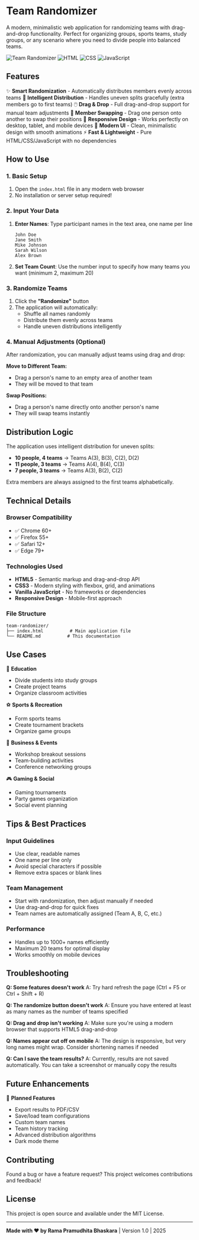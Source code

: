 # Team Randomizer

A modern, minimalistic web application for randomizing teams with drag-and-drop functionality. Perfect for organizing groups, sports teams, study groups, or any scenario where you need to divide people into balanced teams.

![Team Randomizer](https://img.shields.io/badge/Version-1.0-blue) ![HTML](https://img.shields.io/badge/HTML-5-orange) ![CSS](https://img.shields.io/badge/CSS-3-blue) ![JavaScript](https://img.shields.io/badge/JavaScript-ES6-yellow)

## Features

✨ **Smart Randomization** - Automatically distributes members evenly across teams
🎯 **Intelligent Distribution** - Handles uneven splits gracefully (extra members go to first teams)
🖱️ **Drag & Drop** - Full drag-and-drop support for manual team adjustments
🔄 **Member Swapping** - Drag one person onto another to swap their positions
📱 **Responsive Design** - Works perfectly on desktop, tablet, and mobile devices
🎨 **Modern UI** - Clean, minimalistic design with smooth animations
⚡ **Fast & Lightweight** - Pure HTML/CSS/JavaScript with no dependencies

## How to Use

### 1. Basic Setup
1. Open the `index.html` file in any modern web browser
2. No installation or server setup required!

### 2. Input Your Data
1. **Enter Names**: Type participant names in the text area, one name per line
   ```
   John Doe
   Jane Smith
   Mike Johnson
   Sarah Wilson
   Alex Brown
   ```

2. **Set Team Count**: Use the number input to specify how many teams you want (minimum 2, maximum 20)

### 3. Randomize Teams
1. Click the **"Randomize"** button
2. The application will automatically:
   - Shuffle all names randomly
   - Distribute them evenly across teams
   - Handle uneven distributions intelligently

### 4. Manual Adjustments (Optional)
After randomization, you can manually adjust teams using drag and drop:

**Move to Different Team:**
- Drag a person's name to an empty area of another team
- They will be moved to that team

**Swap Positions:**
- Drag a person's name directly onto another person's name
- They will swap teams instantly

## Distribution Logic

The application uses intelligent distribution for uneven splits:

- **10 people, 4 teams** → Teams A(3), B(3), C(2), D(2)
- **11 people, 3 teams** → Teams A(4), B(4), C(3)
- **7 people, 3 teams** → Teams A(3), B(2), C(2)

Extra members are always assigned to the first teams alphabetically.

## Technical Details

### Browser Compatibility
- ✅ Chrome 60+
- ✅ Firefox 55+
- ✅ Safari 12+
- ✅ Edge 79+

### Technologies Used
- **HTML5** - Semantic markup and drag-and-drop API
- **CSS3** - Modern styling with flexbox, grid, and animations
- **Vanilla JavaScript** - No frameworks or dependencies
- **Responsive Design** - Mobile-first approach

### File Structure
```
team-randomizer/
├── index.html          # Main application file
└── README.md          # This documentation
```

## Use Cases

🏫 **Education**
- Divide students into study groups
- Create project teams
- Organize classroom activities

⚽ **Sports & Recreation**
- Form sports teams
- Create tournament brackets
- Organize game groups

💼 **Business & Events**
- Workshop breakout sessions
- Team-building activities
- Conference networking groups

🎮 **Gaming & Social**
- Gaming tournaments
- Party games organization
- Social event planning

## Tips & Best Practices

### Input Guidelines
- Use clear, readable names
- One name per line only
- Avoid special characters if possible
- Remove extra spaces or blank lines

### Team Management
- Start with randomization, then adjust manually if needed
- Use drag-and-drop for quick fixes
- Team names are automatically assigned (Team A, B, C, etc.)

### Performance
- Handles up to 1000+ names efficiently
- Maximum 20 teams for optimal display
- Works smoothly on mobile devices

## Troubleshooting

**Q: Some features doesn't work**
A: Try hard refresh the page (Ctrl + F5 or Ctrl + Shift + R)

**Q: The randomize button doesn't work**
A: Ensure you have entered at least as many names as the number of teams specified

**Q: Drag and drop isn't working**
A: Make sure you're using a modern browser that supports HTML5 drag-and-drop

**Q: Names appear cut off on mobile**
A: The design is responsive, but very long names might wrap. Consider shortening names if needed

**Q: Can I save the team results?**
A: Currently, results are not saved automatically. You can take a screenshot or manually copy the results

## Future Enhancements

🔮 **Planned Features**
- Export results to PDF/CSV
- Save/load team configurations
- Custom team names
- Team history tracking
- Advanced distribution algorithms
- Dark mode theme

## Contributing

Found a bug or have a feature request? This project welcomes contributions and feedback!

## License

This project is open source and available under the MIT License.

---

**Made with ♥ by Rama Pramudhita Bhaskara** | Version 1.0 | 2025
